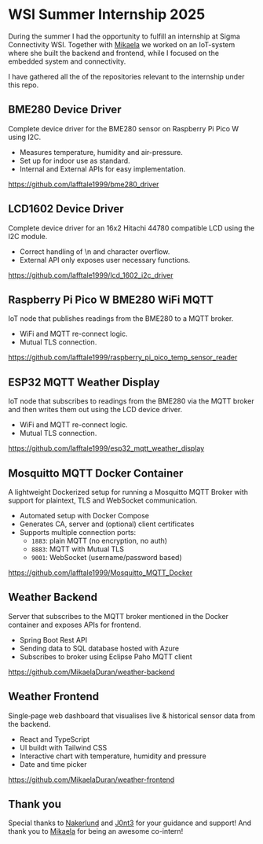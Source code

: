 # WSI Summer Internship 2025
During the summer I had the opportunity to fulfill an internship at Sigma Connectivity WSI. Together with [Mikaela](https://github.com/MikaelaDuran) we worked on an IoT-system where she built the backend and frontend, while I focused on the embedded system and connectivity.

I have gathered all the of the repositories relevant to the internship under this repo.

## BME280 Device Driver
Complete device driver for the BME280 sensor on Raspberry Pi Pico W using I2C.
* Measures temperature, humidity and air-pressure.
* Set up for indoor use as standard.
* Internal and External APIs for easy implementation.

https://github.com/lafftale1999/bme280_driver

## LCD1602 Device Driver
Complete device driver for an 16x2 Hitachi 44780 compatible LCD using the I2C module.
* Correct handling of \n and character overflow.
* External API only exposes user necessary functions.

https://github.com/lafftale1999/lcd_1602_i2c_driver

## Raspberry Pi Pico W BME280 WiFi MQTT
IoT node that publishes readings from the BME280 to a MQTT broker.
* WiFi and MQTT re-connect logic.
* Mutual TLS connection.

https://github.com/lafftale1999/raspberry_pi_pico_temp_sensor_reader

## ESP32 MQTT Weather Display
IoT node that subscribes to readings from the BME280 via the MQTT broker and then writes them out using the LCD device driver.
* WiFi and MQTT re-connect logic.
* Mutual TLS connection.

https://github.com/lafftale1999/esp32_mqtt_weather_display

## Mosquitto MQTT Docker Container
A lightweight Dockerized setup for running a Mosquitto MQTT Broker with support for plaintext, TLS and WebSocket communication.
* Automated setup with Docker Compose
* Generates CA, server and (optional) client certificates
* Supports multiple connection ports:
  * `1883`: plain MQTT (no encryption, no auth)
  * `8883`: MQTT with Mutual TLS
  * `9001`: WebSocket (username/password based)

https://github.com/lafftale1999/Mosquitto_MQTT_Docker

## Weather Backend
Server that subscribes to the MQTT broker mentioned in the Docker container and exposes APIs for frontend.
* Spring Boot Rest API
* Sending data to SQL database hosted with Azure
* Subscribes to broker using Eclipse Paho MQTT client

https://github.com/MikaelaDuran/weather-backend

## Weather Frontend
Single‑page web dashboard that visualises live & historical sensor data from the backend.
* React and TypeScript
* UI buildt with Tailwind CSS
* Interactive chart with temperature, humidity and pressure
* Date and time picker

https://github.com/MikaelaDuran/weather-frontend

## Thank you
Special thanks to [Nakerlund](https://github.com/nakerlund) and [J0nt3](https://github.com/j0nt392) for your guidance and support! And thank you to [Mikaela](https://github.com/MikaelaDuran) for being an awesome co-intern!

